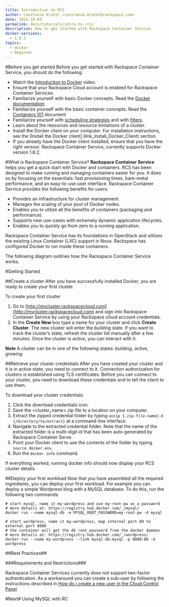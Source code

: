 ```yaml
---
title: Introduction to RCS
author: Constanze Kratel <constanze.kratel@rackspace.com>
date: 2015-10-03
permalink: docs/tutorials/intro-to-rcs/
description: How to get started with Rackspace Container Service
docker-versions:
  - 1.8.2
topics:
  - docker
  - beginner
---
```


#Before you get started
Before you get started with Rackspace Container Service, you should do the following:

* Watch the [Introduction to Docker](https://sysadmincasts.com/episodes/31-introduction-to-docker) video. 
* Ensure that your Rackspace Cloud account is enabled for Rackspace Container Services.
* Familiarize yourself with basic Docker concepts. Read the [Docker documentation](https://docs.docker.com/
).
* Familiarize yourself with the basic container concepts. Read the [Containers 101](add_link) document.
* Familiarize yourself with [scheduling strategies](https://docs.docker.com/swarm/scheduler/strategy/) and with [filters](https://docs.docker.com/swarm/scheduler/filter/).
* Learn about the resources and resource limitations of a cluster.
* Install the Docker client on your computer. For installation instructions, see the [Install the Docker client] (link_Install_Docker_Client) section.
* If you already have the Docker client installed, ensure that you have the right version. Rackspace Container Service, currently supports Docker version 1.8.2. 

#What is Rackspace Container Service?
**Rackspace Container Service** helps you get a quick start with Docker and containers. RCS has been designed to make running and managing containers easier for you. It does so by focusing on the essentials: fast provisioning times, bare-metal performance, and an easy-to-use user interface. Rackspace Container Service provides the following benefits for users:

* Provides an infrastructure for cluster management.
* Manages the scaling of your pool of Docker nodes. 
* Enables you to utilize all the benefits of containers (packaging and performance).
* Supports new use-cases with extremely dynamic application lifecycles.
* Enables you to quickly go from zero to a running application. 
 
Rackspace Container Service has its foundations in OpenStack and utilizes the existing Linux Container (LXC) support in Nova. 
Rackspace has configured Docker to run inside these containers.

The following diagram outlines how the Rackspace Container Service works.
<show diagram here>


#Getting Started

##Create a cluster
After you have successfully installed Docker, you are ready to create your first cluster.

To create your first cluster

1. Go to [http://mycluster.rackspacecloud.com](http://mycluster.rackspacecloud.com) and sign into Rackspace Container Service by using your Rackspace cloud account credentials.
2. In the **Create New** box type a name for your cluster and click **Create Cluster**. The new cluster will enter the *building* state. If you want to track the cluster’s state, refresh the cluster list manually after a few minutes. Once the cluster is *active*, you can interact with it.

**Note** A cluster can be in one of the following states: *building*, *active*, *growing*

##Retrieve your cluster credentials
After you have created your cluster and it is in active state, you need to connect to it. Connection authorization for clusters is established using TLS certificates. 
Before you can connect to your cluster, you need to download these credentials and to tell the client to use them.

To download your cluster credentials:

1. Click the download credentials icon.
2. Save the <cluster_name>.zip file to a location on your computer.
2. Extract the zipped credential folder by typing ```unzip {.zip-file-name}-d {/directory/to/extract}``` at a command-line interface.
3. Navigate to the extracted credential folder. Note that the name of the extracted folder is a multi-digit id that has been auto-generated by Rackspace Container Serve. 
4. Point your Docker client to use the contents of the folder by typing ```source docker.env```. 
5. Run the ```docker info``` command.

If everything worked, running docker info should now display your RCS cluster details.


##Deploy your first workload
Now that you have assembled all the required ingredients, you can deploy your first workload.
For example you can deploy a simple Wordpress blog with a MySQL database. 
To do this, run the following two commands:
  
```	
# start mysql, name it my-wordpress and use my-root-pw as a password
# more details at: https://registry.hub.docker.com/_/mysql/
docker run --name mysql-db -e MYSQL_ROOT_PASSWORD=my-root-pw -d mysql

# start wordpress, name it my-wordpress, map internal port 80 to external port 8080
# the container will get the db root password from the docker daemon
# more details at: https://registry.hub.docker.com/_/wordpress/
docker run --name my-wordpress --link mysql-db:mysql -p 8080:80 -d wordpress

```

##Best Practices##

###Requirements and Restrictions###

Rackspace Container Services currently does not support two-factor authentication. 
As a workaround you can create a sub-user by following the instructions described in [How do i create a new user in the Cloud Control Panel](https://community.rackspace.com/products/f/54/t/4551)

#Next#
Using MySQL with RC
<add other links>






